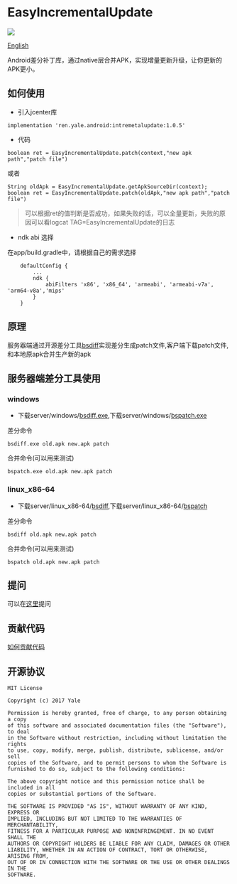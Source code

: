 # EasyIncrementalUpdate

[![](https://img.shields.io/badge/jcenter-1.0.5-519dd9.svg)](https://bintray.com/yale8848/maven/easyincremetalupdate)

[English](README_EN.md)

Android差分补丁库，通过native层合并APK，实现增量更新升级，让你更新的APK更小。

## 如何使用
- 引入jcenter库
```
implementation 'ren.yale.android:intremetalupdate:1.0.5'
```
- 代码

```
boolean ret = EasyIncrementalUpdate.patch(context,"new apk path","patch file")
```

或者

```
String oldApk = EasyIncrementalUpdate.getApkSourceDir(context);
boolean ret = EasyIncrementalUpdate.patch(oldApk,"new apk path","patch file")
```

> 可以根据ret的值判断是否成功，如果失败的话，可以全量更新，失败的原因可以看logcat TAG=EasyIncrementalUpdate的日志

- ndk abi 选择

在app/build.gradle中，请根据自己的需求选择

```
    defaultConfig {
        ...
        ndk {
            abiFilters 'x86', 'x86_64', 'armeabi', 'armeabi-v7a', 'arm64-v8a','mips'
        }
    }

```


## 原理

服务器端通过开源差分工具[bsdiff](http://www.daemonology.net/bsdiff/)实现差分生成patch文件,客户端下载patch文件,
和本地原apk合并生产新的apk

## 服务器端差分工具使用

### windows
- 下载server/windows/[bsdiff.exe](server/windows/bsdiff.exe),下载server/windows/[bspatch.exe](server/windows/bspatch.exe)

差分命令
```
bsdiff.exe old.apk new.apk patch
```
合并命令(可以用来测试)
```
bspatch.exe old.apk new.apk patch
```

### linux_x86-64
- 下载server/linux_x86-64/[bsdiff](server/linux_x86-64/bsdiff),下载server/linux_x86-64/[bspatch](server/linux_x86-64/bspatch)

差分命令
```
bsdiff old.apk new.apk patch
```
合并命令(可以用来测试)
```
bspatch old.apk new.apk patch
```

## 提问

可以在[这里](https://github.com/yale8848/EasyIncrementalUpdate/issues)提问

## 贡献代码

[如何贡献代码](CONTRIBUTING.md)

## 开源协议

```
MIT License

Copyright (c) 2017 Yale

Permission is hereby granted, free of charge, to any person obtaining a copy
of this software and associated documentation files (the "Software"), to deal
in the Software without restriction, including without limitation the rights
to use, copy, modify, merge, publish, distribute, sublicense, and/or sell
copies of the Software, and to permit persons to whom the Software is
furnished to do so, subject to the following conditions:

The above copyright notice and this permission notice shall be included in all
copies or substantial portions of the Software.

THE SOFTWARE IS PROVIDED "AS IS", WITHOUT WARRANTY OF ANY KIND, EXPRESS OR
IMPLIED, INCLUDING BUT NOT LIMITED TO THE WARRANTIES OF MERCHANTABILITY,
FITNESS FOR A PARTICULAR PURPOSE AND NONINFRINGEMENT. IN NO EVENT SHALL THE
AUTHORS OR COPYRIGHT HOLDERS BE LIABLE FOR ANY CLAIM, DAMAGES OR OTHER
LIABILITY, WHETHER IN AN ACTION OF CONTRACT, TORT OR OTHERWISE, ARISING FROM,
OUT OF OR IN CONNECTION WITH THE SOFTWARE OR THE USE OR OTHER DEALINGS IN THE
SOFTWARE.
```






